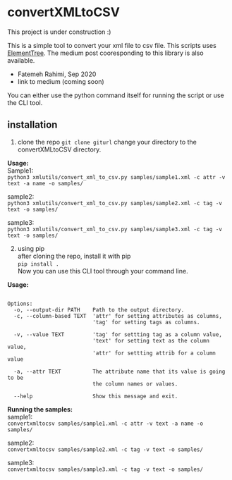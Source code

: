 # convertXMLtoCSV
This project is under construction :)

This is a simple tool to convert your xml file to csv file. This scripts uses [ElementTree](https://docs.python.org/3/library/xml.etree.elementtree.html). The medium post cooresponding to this library is also available. 

* Fatemeh Rahimi, Sep 2020
* link to medium (coming soon)

You can either use the python command itself for running the script or use the CLI tool. 

## installation
1. clone the repo
`git clone giturl`
change your directory to the convertXMLtoCSV directory. 

**Usage:**      
Sample1:       
`python3 xmlutils/convert_xml_to_csv.py samples/sample1.xml -c attr -v text -a name -o samples/`

sample2:    
`python3 xmlutils/convert_xml_to_csv.py samples/sample2.xml -c tag -v text -o samples/`

sample3:    
`python3 xmlutils/convert_xml_to_csv.py samples/sample3.xml -c tag -v text -o samples/`

2. using pip       
after cloning the repo, install it with pip     
`pip install .`     
Now you can use this CLI tool through your command line. 

**Usage:**     
```Usage: convertxmltocsv [OPTIONS] XML_FILE

Options:     
  -o, --output-dir PATH    Path to the output directory.      
  -c, --column-based TEXT  'attr' for setting attributes as columns,     
                           'tag' for setting tags as columns.     

  -v, --value TEXT         'tag' for settting tag as a column value,     
                           'text' for setting text as the column value,     
                           'attr' for settting attrib for a column value     

  -a, --attr TEXT          The attribute name that its value is going to be     
                           the column names or values.     

  --help                   Show this message and exit.    
``` 
**Running the samples:**    
sample1:      
`convertxmltocsv samples/sample1.xml -c attr -v text -a name -o samples/`

sample2:      
`convertxmltocsv samples/sample2.xml -c tag -v text -o samples/`
     
sample3:      
`convertxmltocsv samples/sample3.xml -c tag -v text -o samples/`

